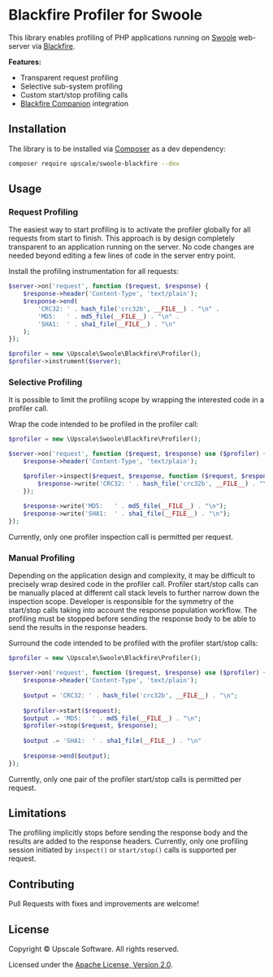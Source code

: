 Blackfire Profiler for Swoole
=============================

This library enables profiling of PHP applications running on [Swoole](https://www.swoole.co.uk/) web-server via [Blackfire](https://blackfire.io/).

**Features:**
- Transparent request profiling
- Selective sub-system profiling
- Custom start/stop profiling calls
- [Blackfire Companion](https://blackfire.io/docs/integrations/) integration

## Installation

The library is to be installed via [Composer](https://getcomposer.org/) as a dev dependency:
```bash
composer require upscale/swoole-blackfire --dev
```
## Usage

### Request Profiling

The easiest way to start profiling is to activate the profiler globally for all requests from start to finish.
This approach is by design completely transparent to an application running on the server.
No code changes are needed beyond editing a few lines of code in the server entry point.

Install the profiling instrumentation for all requests:
```php
$server->on('request', function ($request, $response) {
    $response->header('Content-Type', 'text/plain');
    $response->end(
        'CRC32: ' . hash_file('crc32b', __FILE__) . "\n" .
        'MD5:   ' . md5_file(__FILE__) . "\n" .
        'SHA1:  ' . sha1_file(__FILE__) . "\n"
    );
});

$profiler = new \Upscale\Swoole\Blackfire\Profiler();
$profiler->instrument($server);
```

### Selective Profiling

It is possible to limit the profiling scope by wrapping the interested code in a profiler call.

Wrap the code intended to be profiled in the profiler call: 
```php
$profiler = new \Upscale\Swoole\Blackfire\Profiler();

$server->on('request', function ($request, $response) use ($profiler) {
    $response->header('Content-Type', 'text/plain');

    $profiler->inspect($request, $response, function ($request, $response) {
        $response->write('CRC32: ' . hash_file('crc32b', __FILE__) . "\n");    
    });
    
    $response->write('MD5:   ' . md5_file(__FILE__) . "\n");
    $response->write('SHA1:  ' . sha1_file(__FILE__) . "\n");
});
```

Currently, only one profiler inspection call is permitted per request.

### Manual Profiling

Depending on the application design and complexity, it may be difficult to precisely wrap desired code in the profiler call.
Profiler start/stop calls can be manually placed at different call stack levels to further narrow down the inspection scope.
Developer is responsible for the symmetry of the start/stop calls taking into account the response population workflow.
The profiling must be stopped before sending the response body to be able to send the results in the response headers.  

Surround the code intended to be profiled with the profiler start/stop calls:
```php
$profiler = new \Upscale\Swoole\Blackfire\Profiler();

$server->on('request', function ($request, $response) use ($profiler) {
    $response->header('Content-Type', 'text/plain');
    
    $output = 'CRC32: ' . hash_file('crc32b', __FILE__) . "\n";
    
    $profiler->start($request);
    $output .= 'MD5:   ' . md5_file(__FILE__) . "\n";
    $profiler->stop($request, $response);
    
    $output .= 'SHA1:  ' . sha1_file(__FILE__) . "\n"
    
    $response->end($output);
});
```

Currently, only one pair of the profiler start/stop calls is permitted per request.

## Limitations

The profiling implicitly stops before sending the response body and the results are added to the response headers.
Currently, only one profiling session initiated by `inspect()` or `start/stop()` calls is supported per request.

## Contributing

Pull Requests with fixes and improvements are welcome!

## License

Copyright © Upscale Software. All rights reserved.

Licensed under the [Apache License, Version 2.0](http://www.apache.org/licenses/LICENSE-2.0).